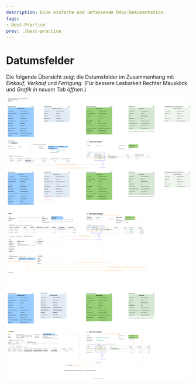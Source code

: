 ```yaml
---
description: Eine einfache und umfassende Odoo-Dokumentation.
tags:
- Best-Practice
prev: ./best-practice
---
```

# Datumsfelder

Die folgende Übersicht zeigt die Datumsfelder im Zusammenhang mit *Einkauf*, *Verkauf* und *Fertigung*. (Für bessere Lesbarkeit Rechter Mausklick und *Grafik in neuem Tab öffnen*.)

![Best Practice Datumsfelder](assets/Best%20Practice%20Datumsfelder.svg)